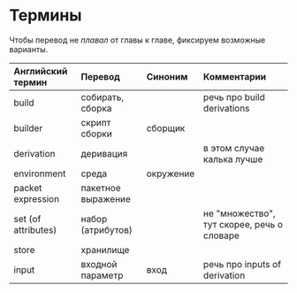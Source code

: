 # Термины

Чтобы перевод не *плавал* от главы к главе, фиксируем возможные варианты.

|  Английский термин  |      Перевод         |  Синоним  |                 Комментарии                 |
|:--------------------|:---------------------|:----------|:--------------------------------------------|
| build               | собирать, сборка     |           | речь про build derivations                  |
| builder             | скрипт сборки        | сборщик   |                                             |
| derivation          | деривация            |           | в этом случае калька лучше                  |
| environment         | среда                | окружение |                                             |
| packet expression   | пакетное выражение   |           |                                             |
| set (of attributes) | набор (атрибутов)    |           | не "множество", тут скорее, речь о словаре  |
| store               | хранилище            |           |                                             |
| input               | входной параметр     | вход      | речь про inputs of derivation               |